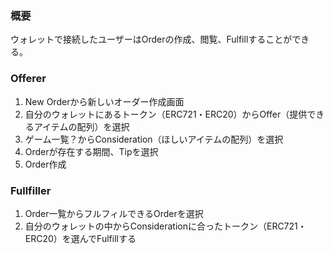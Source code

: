 ### 概要
ウォレットで接続したユーザーはOrderの作成、閲覧、Fulfillすることができる。

### Offerer
1. New Orderから新しいオーダー作成画面
2. 自分のウォレットにあるトークン（ERC721・ERC20）からOffer（提供できるアイテムの配列）を選択
3. ゲーム一覧？からConsideration（ほしいアイテムの配列）を選択
4. Orderが存在する期間、Tipを選択
5. Order作成

### Fullfiller
1. Order一覧からフルフィルできるOrderを選択
2. 自分のウォレットの中からConsiderationに合ったトークン（ERC721・ERC20）を選んでFulfillする
